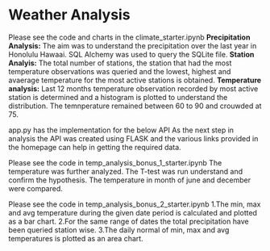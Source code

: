 # Weather Analysis

Please see the code and charts in the climate_starter.ipynb
  **Precipitation Analysis:** The aim was to understand the precipitation over the last year in Honolulu Hawaai. SQL Alchemy was used to query the SQLite file.
  **Station Analyis:** The total number of stations, the station that had the most temperature observations was queried and the lowest, highest and avaerage temperature for the      most active stations is obtained.
  **Temperature analysis:** Last 12 months temperature observation recorded by most active station is determined and a histogram is plotted to understand the distribution. The        temnperature remained between 60 to 90 and crouwded at 75.


app.py has the implementation for the below API
  As the next step in analysis the API was created using FLASK and the various links provided in the homepage can help in getting the required data.

Please see the code in temp_analysis_bonus_1_starter.ipynb
  The temperature was further analyzed. The T-test was run understand and confirm the hypothesis. The temperature in month of june and december were compared.

Please see the code in temp_analysis_bonus_2_starter.ipynb
  1.The min, max and avg temperature during the given date period is calculated and plotted as a bar chart.
  2.For the same range of dates the total precipitation have been queried station wise.
  3.The daily normal of min, max and avg temperatures is plotted as an area chart.





  
